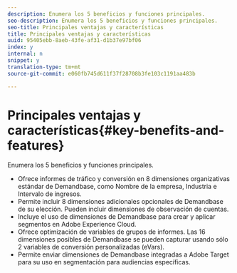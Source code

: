 ```yaml
---
description: Enumera los 5 beneficios y funciones principales.
seo-description: Enumera los 5 beneficios y funciones principales.
seo-title: Principales ventajas y características
title: Principales ventajas y características
uuid: 95405ebb-8aeb-43fe-af31-d1b37e97bf06
index: y
internal: n
snippet: y
translation-type: tm+mt
source-git-commit: e060fb745d611f37f28708b3fe103c1191aa483b

---
```



# Principales ventajas y características{#key-benefits-and-features}

Enumera los 5 beneficios y funciones principales.

* Ofrece informes de tráfico y conversión en 8 dimensiones organizativas estándar de Demandbase, como Nombre de la empresa, Industria e Intervalo de ingresos.
* Permite incluir 8 dimensiones adicionales opcionales de Demandbase de su elección. Pueden incluir dimensiones de observación de cuentas.
* Incluye el uso de dimensiones de Demandbase para crear y aplicar segmentos en Adobe Experience Cloud.
* Ofrece optimización de variables de grupos de informes. Las 16 dimensiones posibles de Demandbase se pueden capturar usando sólo 2 variables de conversión personalizadas (eVars).
* Permite enviar dimensiones de Demandbase integradas a Adobe Target para su uso en segmentación para audiencias específicas.

